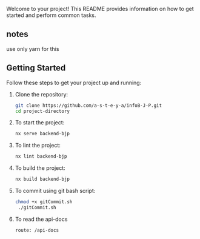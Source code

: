 
Welcome to your project! This README provides information on how to get started and perform common tasks.
## notes 

use only yarn for this
## Getting Started

Follow these steps to get your project up and running:

1. Clone the repository:
   ```sh
   git clone https://github.com/a-s-t-e-y-a/infoB-J-P.git
   cd project-directory

2. To start the project:
   ```sh
   nx serve backend-bjp

3. To lint the project:
   ```sh
   nx lint backend-bjp

4. To build the project:
   ```sh
   nx build backend-bjp


5. To commit using git bash script:
   ```sh
   chmod +x gitCommit.sh
    ./gitCommit.sh


6. To read the api-docs
   ```sh
   route: /api-docs



